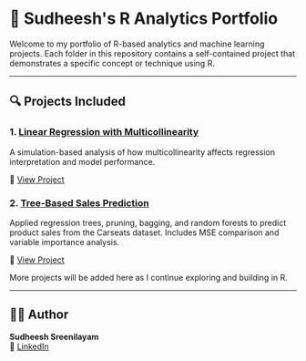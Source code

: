 # 📁 Sudheesh's R Analytics Portfolio

Welcome to my portfolio of R-based analytics and machine learning projects. Each folder in this repository contains a self-contained project that demonstrates a specific concept or technique using R.

---

## 🔍 Projects Included


### 1. [Linear Regression with Multicollinearity](./Linear-Regression-Multicollinearity-R)

A simulation-based analysis of how multicollinearity affects regression interpretation and model performance.

🔗 [View Project](https://sudheeshsreenilayam.github.io/Sudheesh-R-Portfolio/Linear-Regression-Multicollinearity-R/linear_regression_analysis.html)

### 2. [Tree-Based Sales Prediction](./Tree-Based-Sales-Prediction-R)

Applied regression trees, pruning, bagging, and random forests to predict product sales from the Carseats dataset. Includes MSE comparison and variable importance analysis.

🔗 [View Project](https://sudheeshsreenilayam.github.io/Sudheesh-R-Portfolio/Tree-Based-Sales-Prediction-R/tree_model_sales.html)


More projects will be added here as I continue exploring and building in R.

---

## 🧑‍💻 Author

**Sudheesh Sreenilayam**  
📎 [LinkedIn](https://www.linkedin.com/in/ssudheesh)
